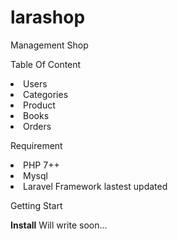 # larashop
Management Shop

Table Of Content
<li>Users</li>
<li>Categories</li>
<li>Product</li>
<li>Books</li>
<li>Orders</li>

Requirement
<li>PHP 7++</li>
<li>Mysql</li>
<li>Laravel Framework lastest updated</li>

Getting Start

<b>Install</b>
Will write soon...
